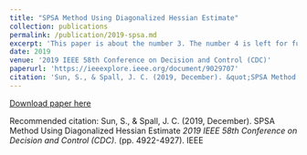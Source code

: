 ```yaml
---
title: "SPSA Method Using Diagonalized Hessian Estimate"
collection: publications
permalink: /publication/2019-spsa.md
excerpt: 'This paper is about the number 3. The number 4 is left for future work.'
date: 2019
venue: '2019 IEEE 58th Conference on Decision and Control (CDC)'
paperurl: 'https://ieeexplore.ieee.org/document/9029707'
citation: 'Sun, S., & Spall, J. C. (2019, December). &quot;SPSA Method Using Diagonalized Hessian Estimate.&quot; <i>2019 IEEE 58th Conference on Decision and Control (CDC)</i>. (pp. 4922-4927). IEEE'
---
```



[Download paper here](https://ieeexplore.ieee.org/document/9029707)

Recommended citation: Sun, S., & Spall, J. C. (2019, December). SPSA Method Using Diagonalized Hessian Estimate <i>2019 IEEE 58th Conference on Decision and Control (CDC)</i>. (pp. 4922-4927). IEEE
